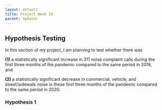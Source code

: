 ```yaml
---
layout: default
title: Project Week 10
parent: Updates
---
```


## Hypothesis Testing

In this section of my project, I am planning to test whether there was 

**(1)** a statistically significant increase in 311 noise complaint calls during the first three months of the pandemic compared to the same period in 2019, and

**(2)** a statistically significant decrease in commercial, vehicle, and street/sidewalk noise in these first three months of the pandemic compared to the same period in 2020.

### Hypothesis 1

